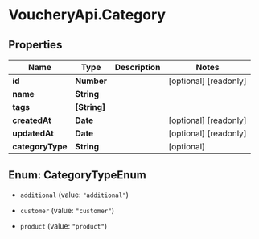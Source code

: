 # VoucheryApi.Category

## Properties

Name | Type | Description | Notes
------------ | ------------- | ------------- | -------------
**id** | **Number** |  | [optional] [readonly] 
**name** | **String** |  | 
**tags** | **[String]** |  | 
**createdAt** | **Date** |  | [optional] [readonly] 
**updatedAt** | **Date** |  | [optional] [readonly] 
**categoryType** | **String** |  | [optional] 



## Enum: CategoryTypeEnum


* `additional` (value: `"additional"`)

* `customer` (value: `"customer"`)

* `product` (value: `"product"`)




